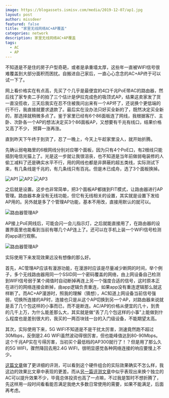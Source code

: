 ```yaml
---
image: https://blogassets.ismisv.com/media/2019-12-07/ap1.jpg
layout: post
author: missdeer
featured: false
title: "家里无线网络AC+AP覆盖"
categories: network
description: 家里无线网络AC+AP覆盖
tags: 
  - AC
  - AP
---
```

不知道是不是住的房子户型奇葩，或者是承重墙太厚，这些年一直被WIFI信号很难覆盖到大部分面积而困扰。自搬进自己家后，一直心心念念的AC+AP终于可以试一下了。

网上看价格实在有点高，先买了个几乎是最便宜的4口千兆PoE带AC的路由器，然后找了家专卖二手的拍了三个估计是伊拉克成色的吸顶式AP，结果这卖家发了货一直没揽收，三天后我实在忍不住被我问出来有一个AP坏了，还说换个更低端的行不行，我直接就要求退款了。最后实在没办法只好买全新的了，既然决定买全新的，那选择就稍微多点了。鉴于家里已经有6个86面板连了网线，我根据客厅、主卧、次卧各一个AP的想法决定买3个86面板AP，又想要有千兆有线口，结果价格又高了不少， 预算一涨再涨。

直到昨天下午终于到货了，忍了一晚上，今天上午趁家里没人，就开始折腾。

先确认弱电箱里的6根网线分别对应哪个面板，因为只有4个PoE口，有2根线只能插到电信光猫上了。光是这一步就让我很沮丧，也不知道是当年前做弱电装修的人偷工减料了还是确实水平不行，用的网线也都是非屏蔽的超五类线，实际测试下来，有几条线是千兆的，有几条线只有百兆。但是木已成舟，选了3个面板换掉。

![AP1](https://blogassets.ismisv.com/media/2019-12-07/ap1.jpg)
![AP2](https://blogassets.ismisv.com/media/2019-12-07/ap2.jpg)
![AP3](https://blogassets.ismisv.com/media/2019-12-07/ap3.jpg)

之后就是设置。这步也非常简单，把3个面板AP都拨到FIT模式，让路由器进行AP管理。路由器本身没有无线功能，但它有无线相关的设置，其实就是设置下发给AP用的。另外就是多了个管理AP功能，基本不用改，直接用默认的就可以。

![路由器管理AP](https://blogassets.ismisv.com/media/2019-12-07/router.jpg)

AP接上PoE网线后，可能会闪一会儿指示灯，之后就能直接用了，在路由器的设置界面里也能看到当前有哪几个AP连上了。还可以在手机上装一个WIFI信号检测的app进行观察。

![路由器管理AP](https://blogassets.ismisv.com/media/2019-12-07/wifi.jpg)

实际使用下来发现效果远没有想像的那么好。

首先，AC管理AP应该有漫游功能，在漫游时应该是尽量减少断网的时间，举个例子，多个无线路由器用同一个SSID同一个密码覆盖的网络，由上网设备自己检测到WIFI信号弱于某个阈值时自动断掉再连上另一个强度合适的信号，这时原本正在进行的网络连接会断掉，由app逻辑负责重连，如果app没有重连逻辑那么就这样断了。而AC+AP漫游时，照我的理解（猜想），AC知道上网设备当前信号强弱，切换所连接的AP时，连接也只是从这个AP切换到另一个AP，对路由器来说就是丢了几个包这样的小事而已，而不是断连。AC/AP的价格从便宜的几十，到贵的几千上万，为什么能差那么大，其实就是做“丢了几个包这样的小事”上能做到什么程度也是差别很大的，我买的一两百块钱一台的入门级设备，不能期望太高。

其次，实际使用下来，5G WIFI不知道是不是干扰太厉害，测速竟然跑不超过30Mbps，反倒是2.4G WIFI虽然波动得很厉害，但也能峰值达到80-90Mbps。这个千兆AP实在亏得厉害，当初买个最低档的AP300就行了！？但是用了那么久的5G WIFI，骤然降回去用2.4G WIFI，很明显感觉各种网络连接的响应要慢上不少。

[这篇文章](https://www.acwifi.net/6915.html)做了更详细的评测，可以看到这个硬件组合的实际效果确实不怎么样，我这边的效果比文章中表现的更差。而从[另一篇评测文章](https://www.acwifi.net/7253.html)中似乎表现出来换个独立的AC可以提升效果不少，毕竟总体投资也高了一点嘛，不过我是暂时不想折腾了，先这样用一段时间看看能否满足我绝大多数日常使用的需要，如果不能满足，后面再考虑。